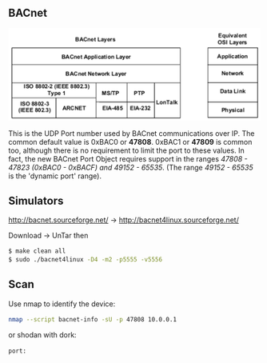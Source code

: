 ## BACnet

![BACnet Layers](docs/img/bacnet_layers.gif)

This is the UDP Port number used by BACnet communications over IP. The common default value is 0xBAC0 or **47808**. 0xBAC1 or **47809** is common too, although there is no requirement to limit the port to these values. In fact, the new BACnet Port Object requires support in the ranges *47808 - 47823 (0xBAC0 - 0xBACF) and 49152 - 65535*. (The range *49152 - 65535* is the 'dynamic port' range). 

## Simulators

http://bacnet.sourceforge.net/ -> http://bacnet4linux.sourceforge.net/

Download -> UnTar then

```bash
$ make clean all
$ sudo ./bacnet4linux -D4 -m2 -p5555 -v5556 
```

## Scan

Use nmap to identify the device:

```bash
nmap --script bacnet-info -sU -p 47808 10.0.0.1
```

or shodan with dork:

```port:```